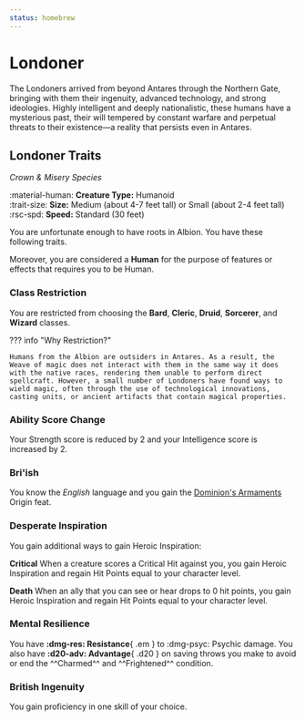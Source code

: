 ```yaml
---
status: homebrew
---
```


# Londoner

The Londoners arrived from beyond Antares through the Northern Gate, bringing with them their ingenuity, advanced technology, and strong ideologies. Highly intelligent and deeply nationalistic, these humans have a mysterious past, their will tempered by constant warfare and perpetual threats to their existence—a reality that persists even in Antares.

## Londoner Traits

*Crown & Misery Species*

:material-human: **Creature Type:** Humanoid  
:trait-size: **Size:** Medium (about 4-7 feet tall) or Small (about 2-4 feet tall)  
:rsc-spd: **Speed:** Standard (30 feet)

You are unfortunate enough to have roots in Albion. You have these following traits. 

Moreover, you are considered a **Human** for the purpose of features or effects that requires you to be Human.

### Class Restriction

You are restricted from choosing the **Bard**, **Cleric**, **Druid**, **Sorcerer**, and **Wizard** classes.

??? info "Why Restriction?"

    Humans from the Albion are outsiders in Antares. As a result, the Weave of magic does not interact with them in the same way it does with the native races, rendering them unable to perform direct spellcraft. However, a small number of Londoners have found ways to wield magic, often through the use of technological innovations, casting units, or ancient artifacts that contain magical properties.

### Ability Score Change

Your Strength score is reduced by 2 and your Intelligence score is increased by 2.

### Bri'ish

You know the *English* language and you gain the [Dominion's Armaments] Origin feat.

### Desperate Inspiration

You gain additional ways to gain Heroic Inspiration:

**Critical**  When a creature scores a Critical Hit against you, you gain Heroic Inspiration and regain Hit Points equal to your character level.

**Death**  When an ally that you can see or hear drops to 0 hit points, you gain Heroic Inspiration and regain Hit Points equal to your character level.

### Mental Resilience

You have **:dmg-res: Resistance**{ .em } to :dmg-psyc: Psychic damage. You also have **:d20-adv: Advantage**{ .d20 } on saving throws you make to avoid or end the ^^Charmed^^ and ^^Frightened^^ condition.

### British Ingenuity

You gain proficiency in one skill of your choice.

[Dominion's Armaments]: ../../../option/feat/feat-origin/hb.md#dominions-armaments